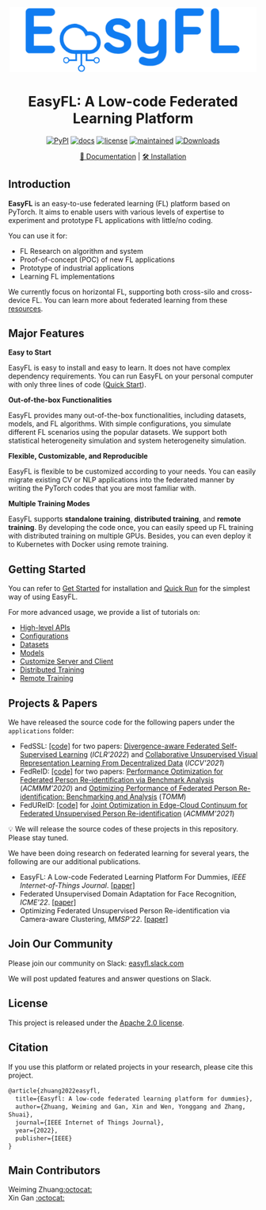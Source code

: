 <div align="center">
  <img src="docs/en/_static/image/easyfl-logo.png" width="500"/>
  <h1 align="center">EasyFL: A Low-code Federated Learning Platform</h1>

[![PyPI](https://img.shields.io/pypi/v/easyfl)](https://pypi.org/project/easyfl)
[![docs](https://img.shields.io/badge/docs-latest-blue)](https://easyfl.readthedocs.io/en/latest/)
[![license](https://img.shields.io/github/license/easyfl-ai/easyfl.svg)](https://github.com/easyfl-ai/easyfl/blob/master/LICENSE)
[![maintained](https://img.shields.io/badge/Maintained%3F-YES-yellow.svg)](https://github.com/easyfl-ai/easyfl/graphs/commit-activity)
[![Downloads](https://pepy.tech/badge/easyfl)](https://pepy.tech/project/easyfl)

[📘 Documentation](https://easyfl.readthedocs.io/en/latest/) | [🛠️ Installation](https://easyfl.readthedocs.io/en/latest/get_started.html)
</div>

## Introduction

**EasyFL** is an easy-to-use federated learning (FL) platform based on PyTorch. It aims to enable users with various levels of expertise to experiment and prototype FL applications with little/no coding. 

You can use it for:
* FL Research on algorithm and system
* Proof-of-concept (POC) of new FL applications
* Prototype of industrial applications
* Learning FL implementations

We currently focus on horizontal FL, supporting both cross-silo and cross-device FL. You can learn more about federated learning from these [resources](https://github.com/weimingwill/awesome-federated-learning#blogs). 

## Major Features

**Easy to Start**

EasyFL is easy to install and easy to learn. It does not have complex dependency requirements. You can run EasyFL on your personal computer with only three lines of code ([Quick Start](docs/en/quick_run.md)).

**Out-of-the-box Functionalities**

EasyFL provides many out-of-the-box functionalities, including datasets, models, and FL algorithms. With simple configurations, you simulate different FL scenarios using the popular datasets. We support both statistical heterogeneity simulation and system heterogeneity simulation.

**Flexible, Customizable, and Reproducible**

EasyFL is flexible to be customized according to your needs. You can easily migrate existing CV or NLP applications into the federated manner by writing the PyTorch codes that you are most familiar with. 

**Multiple Training Modes**

EasyFL supports **standalone training**, **distributed training**, and **remote training**. By developing the code once, you can easily speed up FL training with distributed training on multiple GPUs. Besides, you can even deploy it to Kubernetes with Docker using remote training.

## Getting Started

You can refer to [Get Started](docs/en/get_started.md) for installation and [Quick Run](docs/en/quick_run.md) for the simplest way of using EasyFL.

For more advanced usage, we provide a list of tutorials on:
* [High-level APIs](docs/en/tutorials/high-level_apis.md)
* [Configurations](docs/en/tutorials/config.md)
* [Datasets](docs/en/tutorials/dataset.md)
* [Models](docs/en/tutorials/model.md)
* [Customize Server and Client](docs/en/tutorials/customize_server_and_client.md)
* [Distributed Training](docs/en/tutorials/distributed_training.md)
* [Remote Training](docs/en/tutorials/remote_training.md)


## Projects & Papers

We have released the source code for the following papers under the `applications` folder:

- FedSSL: [[code]](https://github.com/EasyFL-AI/EasyFL/tree/master/applications/fedssl) for two papers: [Divergence-aware Federated Self-Supervised Learning](https://openreview.net/forum?id=oVE1z8NlNe) (_ICLR'2022_)  and [Collaborative Unsupervised Visual Representation Learning From Decentralized Data](https://openaccess.thecvf.com/content/ICCV2021/html/Zhuang_Collaborative_Unsupervised_Visual_Representation_Learning_From_Decentralized_Data_ICCV_2021_paper.html) (_ICCV'2021_)
- FedReID: [[code]](https://github.com/EasyFL-AI/EasyFL/tree/master/applications/fedreid) for two papers: [Performance Optimization for Federated Person Re-identification via Benchmark Analysis](https://dl.acm.org/doi/10.1145/3394171.3413814) (_ACMMM'2020_) and [Optimizing Performance of Federated Person Re-identification: Benchmarking and Analysis](https://dl.acm.org/doi/10.1145/3531013) (_TOMM_)
- FedUReID: [[code]](https://github.com/EasyFL-AI/EasyFL/tree/master/applications/fedureid) for [Joint Optimization in Edge-Cloud Continuum for Federated Unsupervised Person Re-identification](https://arxiv.org/abs/2108.06493) (_ACMMM'2021_)


:bulb: We will release the source codes of these projects in this repository. Please stay tuned.

We have been doing research on federated learning for several years, the following are our additional publications.

- EasyFL: A Low-code Federated Learning Platform For Dummies, _IEEE Internet-of-Things Journal_. [[paper]](https://arxiv.org/abs/2105.07603)
- Federated Unsupervised Domain Adaptation for Face Recognition, _ICME'22_. [[paper]](https://weiming.me/publication/fedfr/)
- Optimizing Federated Unsupervised Person Re-identification via Camera-aware Clustering, _MMSP'22_. [[paper]](https://ieeexplore.ieee.org/abstract/document/9949249/)

## Join Our Community

Please join our community on Slack: [easyfl.slack.com](https://easyfl.slack.com) 

We will post updated features and answer questions on Slack.

## License

This project is released under the [Apache 2.0 license](LICENSE).

## Citation

If you use this platform or related projects in your research, please cite this project.

```
@article{zhuang2022easyfl,
  title={Easyfl: A low-code federated learning platform for dummies},
  author={Zhuang, Weiming and Gan, Xin and Wen, Yonggang and Zhang, Shuai},
  journal={IEEE Internet of Things Journal},
  year={2022},
  publisher={IEEE}
}
```

## Main Contributors

Weiming Zhuang[:octocat:](https://github.com/weimingwill) <br/>
Xin Gan [:octocat:](https://github.com/codergan)
